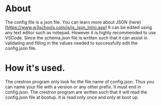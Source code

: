 # About
The config file is a json file. You can learn more about JSON (here)[https://www.w3schools.com/js/js_json_intro.asp] It can be edited using any text editor such as notepad.
However it is highly recommended to use VSCode. Since the schema.json file is written such that it can assist in validating and filling in the values needed to successfully edit the config.json file.

# How it's used.
The crestron program only look for the file name of config.json. Thus you can name your file with a version or any other prefix.
It must end in config.json.
The crestron program are written such that it will read the config.json file at bootup.
It is read only once and only at boot up.

